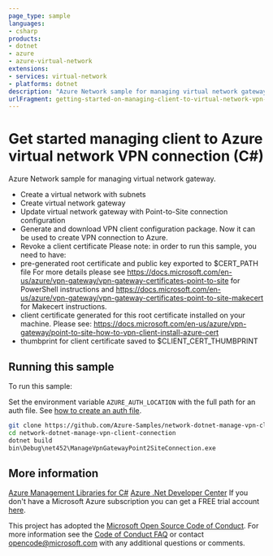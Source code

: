 ```yaml
---
page_type: sample
languages:
- csharp
products:
- dotnet
- azure
- azure-virtual-network
extensions:
- services: virtual-network
- platforms: dotnet
description: "Azure Network sample for managing virtual network gateway."
urlFragment: getting-started-on-managing-client-to-virtual-network-vpn-connection-using-c
---
```


# Get started managing client to Azure virtual network VPN connection (C#)

Azure Network sample for managing virtual network gateway.

- Create a virtual network with subnets
- Create virtual network gateway
- Update virtual network gateway with Point-to-Site connection configuration
- Generate and download VPN client configuration package. Now it can be used to create VPN connection to Azure.
- Revoke a client certificate
Please note: in order to run this sample, you need to have:
 - pre-generated root certificate and public key exported to $CERT_PATH file
    For more details please see https://docs.microsoft.com/en-us/azure/vpn-gateway/vpn-gateway-certificates-point-to-site for PowerShell instructions
    and https://docs.microsoft.com/en-us/azure/vpn-gateway/vpn-gateway-certificates-point-to-site-makecert for Makecert instructions.
 - client certificate generated for this root certificate installed on your machine.
    Please see: https://docs.microsoft.com/en-us/azure/vpn-gateway/point-to-site-how-to-vpn-client-install-azure-cert
 - thumbprint for client certificate saved to $CLIENT_CERT_THUMBPRINT


## Running this sample

To run this sample:

Set the environment variable `AZURE_AUTH_LOCATION` with the full path for an auth file. See [how to create an auth file](https://github.com/Azure/azure-libraries-for-net/blob/master/AUTH.md).

```bash
git clone https://github.com/Azure-Samples/network-dotnet-manage-vpn-client-connection.git
cd network-dotnet-manage-vpn-client-connection
dotnet build
bin\Debug\net452\ManageVpnGatewayPoint2SiteConnection.exe
```

## More information

[Azure Management Libraries for C#](https://github.com/Azure/azure-sdk-for-net/tree/Fluent)
[Azure .Net Developer Center](https://azure.microsoft.com/en-us/develop/net/)
If you don't have a Microsoft Azure subscription you can get a FREE trial account [here](http://go.microsoft.com/fwlink/?LinkId=330212).

This project has adopted the [Microsoft Open Source Code of Conduct](https://opensource.microsoft.com/codeofconduct/). For more information see the [Code of Conduct FAQ](https://opensource.microsoft.com/codeofconduct/faq/) or contact [opencode@microsoft.com](mailto:opencode@microsoft.com) with any additional questions or comments.
